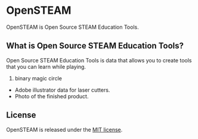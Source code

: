 # OpenSTEAM
OpenSTEAM is Open Source STEAM Education Tools.    
 
  
## What is Open Source STEAM Education Tools?
Open Source STEAM Education Tools is data that allows you to create tools that you can learn while playing.
1. binary magic circle
 * Adobe illustrator data for laser cutters. 
 * Photo of the finished product.  
  

## License
OpenSTEAM is released under the [MIT license](https://opensource.org/licenses/mit-license.php).


